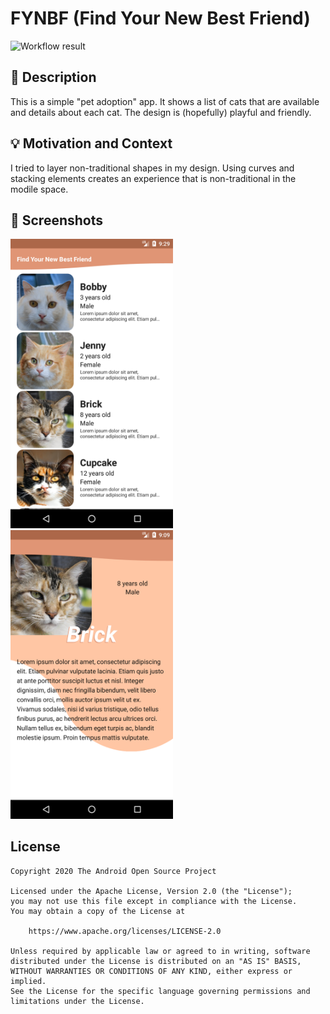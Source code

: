 # FYNBF (Find Your New Best Friend)

<!--- Replace <OWNER> with your Github Username and <REPOSITORY> with the name of your repository. -->
<!--- You can find both of these in the url bar when you open your repository in github. -->
![Workflow result](https://github.com/jbruzek/FYNBF-Android-Dev-Challenge-Compose-Week-1/workflows/Check/badge.svg)


## :scroll: Description
This is a simple "pet adoption" app. It shows a list of cats that are available and details about each cat. The design is (hopefully) playful and friendly.


## :bulb: Motivation and Context
I tried to layer non-traditional shapes in my design. Using curves and stacking elements creates an experience that is non-traditional in the modile space.


## :camera_flash: Screenshots
<!-- You can add more screenshots here if you like -->
<img src="/results/screenshot_1.png" width="260">&emsp;<img src="/results/screenshot_2.png" width="260">

## License
```
Copyright 2020 The Android Open Source Project

Licensed under the Apache License, Version 2.0 (the "License");
you may not use this file except in compliance with the License.
You may obtain a copy of the License at

    https://www.apache.org/licenses/LICENSE-2.0

Unless required by applicable law or agreed to in writing, software
distributed under the License is distributed on an "AS IS" BASIS,
WITHOUT WARRANTIES OR CONDITIONS OF ANY KIND, either express or implied.
See the License for the specific language governing permissions and
limitations under the License.
```
